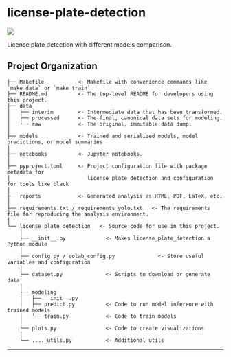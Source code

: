 # license-plate-detection

<a target="_blank" href="https://cookiecutter-data-science.drivendata.org/">
    <img src="https://img.shields.io/badge/CCDS-Project%20template-328F97?logo=cookiecutter" />
</a>

License plate detection with different models comparison.

## Project Organization

```
├── Makefile           <- Makefile with convenience commands like `make data` or `make train`
├── README.md          <- The top-level README for developers using this project.
├── data
│   ├── interim        <- Intermediate data that has been transformed.
│   ├── processed      <- The final, canonical data sets for modeling.
│   └── raw            <- The original, immutable data dump.
│
├── models             <- Trained and serialized models, model predictions, or model summaries
│
├── notebooks          <- Jupyter notebooks.
│
├── pyproject.toml     <- Project configuration file with package metadata for 
│                         license_plate_detection and configuration for tools like black
│
├── reports            <- Generated analysis as HTML, PDF, LaTeX, etc.
│
├── requirements.txt / requirements_yolo.txt   <- The requirements file for reproducing the analysis environment.
│
└── license_plate_detection   <- Source code for use in this project.
    │
    ├── __init__.py             <- Makes license_plate_detection a Python module
    │
    ├── config.py / colab_config.py              <- Store useful variables and configuration
    │
    ├── dataset.py              <- Scripts to download or generate data
    │
    ├── modeling                
    │   ├── __init__.py 
    │   ├── predict.py          <- Code to run model inference with trained models          
    │   └── train.py            <- Code to train models
    │
    └── plots.py                <- Code to create visualizations
    │
    └── ...._utils.py           <- Additional utils
```

--------

